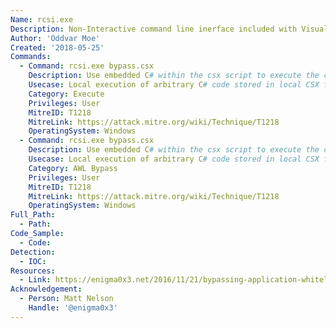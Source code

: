 ```yaml
---
Name: rcsi.exe
Description: Non-Interactive command line inerface included with Visual Studio.
Author: 'Oddvar Moe'
Created: '2018-05-25'
Commands:
  - Command: rcsi.exe bypass.csx
    Description: Use embedded C# within the csx script to execute the code.
    Usecase: Local execution of arbitrary C# code stored in local CSX file.
    Category: Execute
    Privileges: User
    MitreID: T1218
    MitreLink: https://attack.mitre.org/wiki/Technique/T1218
    OperatingSystem: Windows
  - Command: rcsi.exe bypass.csx
    Description: Use embedded C# within the csx script to execute the code.
    Usecase: Local execution of arbitrary C# code stored in local CSX file.
    Category: AWL Bypass
    Privileges: User
    MitreID: T1218
    MitreLink: https://attack.mitre.org/wiki/Technique/T1218
    OperatingSystem: Windows
Full_Path:
  - Path:
Code_Sample:
  - Code:
Detection:
  - IOC:
Resources:
  - Link: https://enigma0x3.net/2016/11/21/bypassing-application-whitelisting-by-using-rcsi-exe/
Acknowledgement:
  - Person: Matt Nelson
    Handle: '@enigma0x3'
---
```

